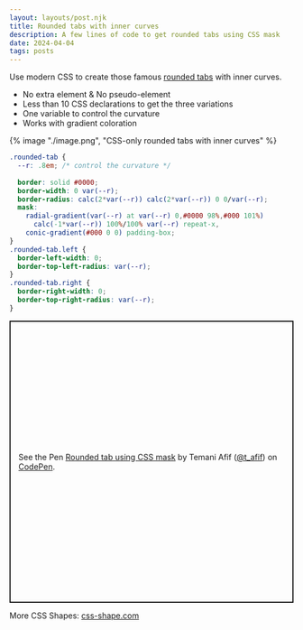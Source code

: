 ```yaml
---
layout: layouts/post.njk
title: Rounded tabs with inner curves
description: A few lines of code to get rounded tabs using CSS mask
date: 2024-04-04
tags: posts
---
```


Use modern CSS to create those famous [rounded tabs](https://css-shape.com/rounded-tab/) with inner curves. 
* No extra element & No pseudo-element
* Less than 10 CSS declarations to get the three variations
* One variable to control the curvature
* Works with gradient coloration


{% image "./image.png", "CSS-only rounded tabs with inner curves" %}

```css
.rounded-tab {
  --r: .8em; /* control the curvature */
  
  border: solid #0000;
  border-width: 0 var(--r);
  border-radius: calc(2*var(--r)) calc(2*var(--r)) 0 0/var(--r);
  mask: 
    radial-gradient(var(--r) at var(--r) 0,#0000 98%,#000 101%)
      calc(-1*var(--r)) 100%/100% var(--r) repeat-x,
    conic-gradient(#000 0 0) padding-box;
}
.rounded-tab.left {
  border-left-width: 0;
  border-top-left-radius: var(--r);
}
.rounded-tab.right {
  border-right-width: 0;
  border-top-right-radius: var(--r);
}
```

<p class="codepen" data-height="500" data-default-tab="result" data-slug-hash="JjVpPmr" data-preview="true" data-user="t_afif" style="height: 500px; box-sizing: border-box; display: flex; align-items: center; justify-content: center; border: 2px solid; margin: 1em 0; padding: 1em;">
  <span>See the Pen <a href="https://codepen.io/t_afif/pen/JjVpPmr">
  Rounded tab using CSS mask</a> by Temani Afif (<a href="https://codepen.io/t_afif">@t_afif</a>)
  on <a href="https://codepen.io">CodePen</a>.</span>
</p>
<script async src="https://cpwebassets.codepen.io/assets/embed/ei.js"></script>

More CSS Shapes: [css-shape.com](https://css-shape.com)